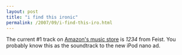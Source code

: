 ```yaml
---
layout: post
title: "i find this ironic"
permalink: /2007/09/i-find-this-iro.html
---
```


The current #1 track on [Amazon's music store](http://www.amazon.com/b?ie=UTF8&node=163856011) is _1234_ from Feist. You probably know this as the soundtrack to the new iPod nano ad.
